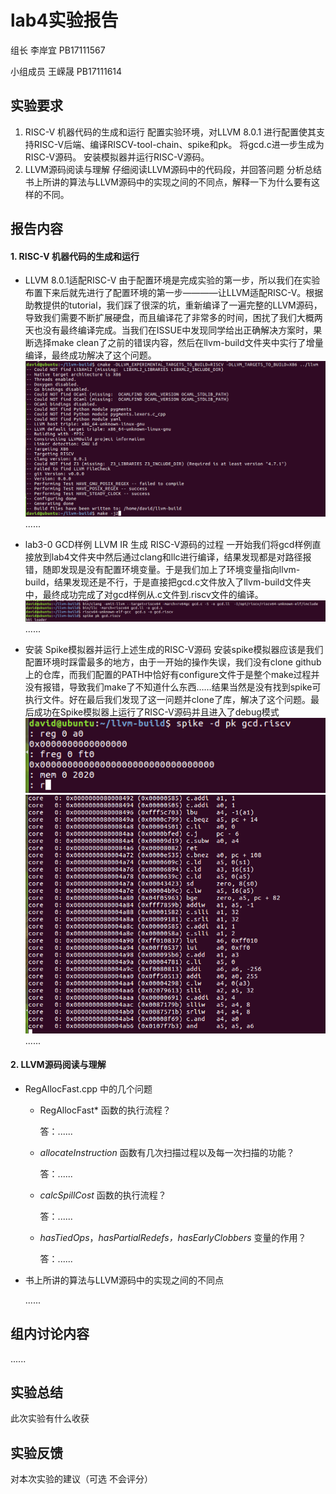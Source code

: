 # lab4实验报告

组长 李岸宜 PB17111567

小组成员 王嵘晟 PB17111614

## 实验要求

1. RISC-V 机器代码的生成和运行
配置实验环境，对LLVM 8.0.1 进行配置使其支持RISC-V后端、编译RISCV-tool-chain、spike和pk。
将gcd.c进一步生成为RISC-V源码。
安装模拟器并运行RISC-V源码。
2. LLVM源码阅读与理解
仔细阅读LLVM源码中的代码段，并回答问题
分析总结书上所讲的算法与LLVM源码中的实现之间的不同点，解释一下为什么要有这样的不同。

## 报告内容 

#### 1. RISC-V 机器代码的生成和运行

- LLVM 8.0.1适配RISC-V
由于配置环境是完成实验的第一步，所以我们在实验布置下来后就先进行了配置环境的第一步————让LLVM适配RISC-V。根据助教提供的tutorial，我们踩了很深的坑，重新编译了一遍完整的LLVM源码，导致我们需要不断扩展硬盘，而且编译花了非常多的时间，困扰了我们大概两天也没有最终编译完成。当我们在ISSUE中发现同学给出正确解决方案时，果断选择make clean了之前的错误内容，然后在llvm-build文件夹中实行了增量编译，最终成功解决了这个问题。  
![](./figs/1.png)
  ......

- lab3-0 GCD样例 LLVM IR 生成 RISC-V源码的过程
一开始我们将gcd样例直接放到lab4文件夹中然后通过clang和llc进行编译，结果发现都是对路径报错，随即发现是没有配置环境变量。于是我们加上了环境变量指向llvm-build，结果发现还是不行，于是直接把gcd.c文件放入了llvm-build文件夹中，最终成功完成了对gcd样例从.c文件到.riscv文件的编译。  
![](./figs/2.png)
  ......

- 安装 Spike模拟器并运行上述生成的RISC-V源码
安装spike模拟器应该是我们配置环境时踩雷最多的地方，由于一开始的操作失误，我们没有clone github上的仓库，而我们配置的PATH中恰好有configure文件于是整个make过程并没有报错，导致我们make了不知道什么东西……结果当然是没有找到spike可执行文件。好在最后我们发现了这一问题并clone了库，解决了这个问题。最后成功在Spike模拟器上运行了RISC-V源码并且进入了debug模式
![](./figs/3.png)
![](./figs/4.png)
  ......

#### 2. LLVM源码阅读与理解

- RegAllocFast.cpp 中的几个问题

  * RegAllocFast* 函数的执行流程？

    答：......

  * *allocateInstruction* 函数有几次扫描过程以及每一次扫描的功能？

    答：......

  * *calcSpillCost* 函数的执行流程？

    答：......

  * *hasTiedOps*，*hasPartialRedefs，hasEarlyClobbers* 变量的作用？

    答：......

- 书上所讲的算法与LLVM源码中的实现之间的不同点

  ......



## 组内讨论内容

......

## 实验总结

此次实验有什么收获

## 实验反馈

对本次实验的建议（可选 不会评分）